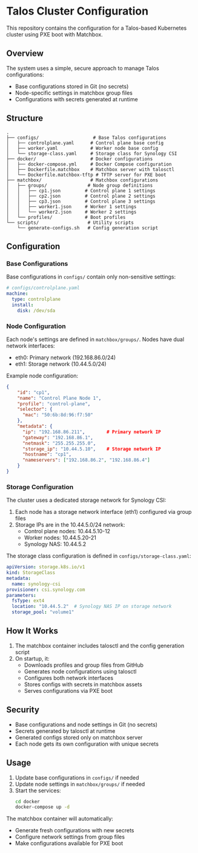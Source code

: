 # Talos Cluster Configuration

This repository contains the configuration for a Talos-based Kubernetes cluster using PXE boot with Matchbox.

## Overview

The system uses a simple, secure approach to manage Talos configurations:

- Base configurations stored in Git (no secrets)
- Node-specific settings in matchbox group files
- Configurations with secrets generated at runtime

## Structure

```
.
├── configs/                    # Base Talos configurations
│   ├── controlplane.yaml      # Control plane base config
│   ├── worker.yaml            # Worker node base config
│   └── storage-class.yaml     # Storage class for Synology CSI
├── docker/                    # Docker configurations
│   ├── docker-compose.yml     # Docker Compose configuration
│   ├── Dockerfile.matchbox    # Matchbox server with talosctl
│   └── Dockerfile.matchbox-tftp # TFTP server for PXE boot
├── matchbox/                  # Matchbox configurations
│   ├── groups/               # Node group definitions
│   │   ├── cp1.json         # Control plane 1 settings
│   │   ├── cp2.json         # Control plane 2 settings
│   │   ├── cp3.json         # Control plane 3 settings
│   │   ├── worker1.json     # Worker 1 settings
│   │   └── worker2.json     # Worker 2 settings
│   └── profiles/            # Boot profiles
└── scripts/                  # Utility scripts
    └── generate-configs.sh   # Config generation script
```

## Configuration

### Base Configurations

Base configurations in `configs/` contain only non-sensitive settings:

```yaml
# configs/controlplane.yaml
machine:
  type: controlplane
  install:
    disk: /dev/sda
```

### Node Configuration

Each node's settings are defined in `matchbox/groups/`. Nodes have dual network interfaces:
- eth0: Primary network (192.168.86.0/24)
- eth1: Storage network (10.44.5.0/24)

Example node configuration:
```json
{
    "id": "cp1",
    "name": "Control Plane Node 1",
    "profile": "control-plane",
    "selector": {
      "mac": "50:6b:8d:96:f7:50"
    },
    "metadata": {
      "ip": "192.168.86.211",        # Primary network IP
      "gateway": "192.168.86.1",
      "netmask": "255.255.255.0",
      "storage_ip": "10.44.5.10",    # Storage network IP
      "hostname": "cp1",
      "nameservers": ["192.168.86.2", "192.168.86.4"]
    }
}
```

### Storage Configuration

The cluster uses a dedicated storage network for Synology CSI:

1. Each node has a storage network interface (eth1) configured via group files
2. Storage IPs are in the 10.44.5.0/24 network:
   - Control plane nodes: 10.44.5.10-12
   - Worker nodes: 10.44.5.20-21
   - Synology NAS: 10.44.5.2

The storage class configuration is defined in `configs/storage-class.yaml`:
```yaml
apiVersion: storage.k8s.io/v1
kind: StorageClass
metadata:
  name: synology-csi
provisioner: csi.synology.com
parameters:
  fsType: ext4
  location: "10.44.5.2"  # Synology NAS IP on storage network
  storage_pool: "volume1"
```

## How It Works

1. The matchbox container includes talosctl and the config generation script
2. On startup, it:
   - Downloads profiles and group files from GitHub
   - Generates node configurations using talosctl
   - Configures both network interfaces
   - Stores configs with secrets in matchbox assets
   - Serves configurations via PXE boot

## Security

- Base configurations and node settings in Git (no secrets)
- Secrets generated by talosctl at runtime
- Generated configs stored only on matchbox server
- Each node gets its own configuration with unique secrets

## Usage

1. Update base configurations in `configs/` if needed
2. Update node settings in `matchbox/groups/` if needed
3. Start the services:
   ```bash
   cd docker
   docker-compose up -d
   ```

The matchbox container will automatically:
- Generate fresh configurations with new secrets
- Configure network settings from group files
- Make configurations available for PXE boot
